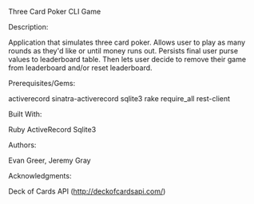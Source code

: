 Three Card Poker CLI Game

Description:

Application that simulates three card poker. Allows user to play as many rounds as they'd like or until money runs out. Persists final user purse values to leaderboard table. Then lets user decide to remove their game from leaderboard and/or reset leaderboard.

Prerequisites/Gems:

activerecord
sinatra-activerecord
sqlite3 
rake
require_all
rest-client

Built With:

Ruby
ActiveRecord
Sqlite3

Authors:

Evan Greer, Jeremy Gray

Acknowledgments:

Deck of Cards API (http://deckofcardsapi.com/)
